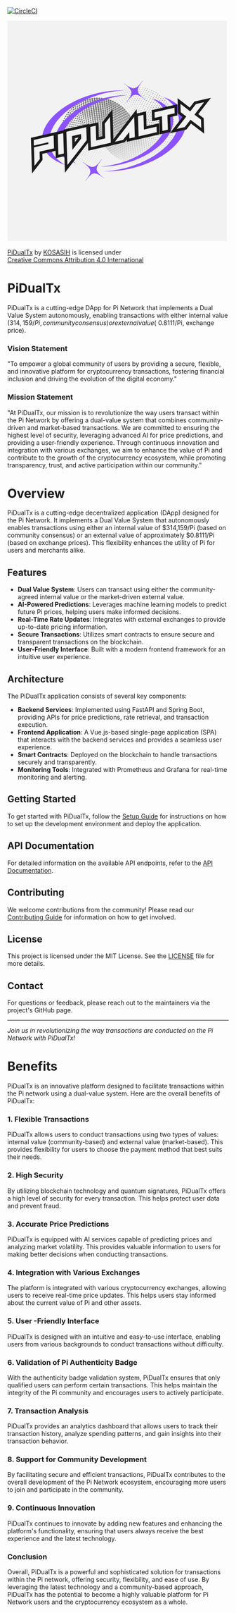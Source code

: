 [![CircleCI](https://dl.circleci.com/status-badge/img/gh/KOSASIH/PiDualTx/tree/main.svg?style=svg)](https://dl.circleci.com/status-badge/redirect/gh/KOSASIH/PiDualTx/tree/main)

![PiDualTx Icon](frontend/src/assets/PiDuAlTx_Icon.png)

<p xmlns:cc="http://creativecommons.org/ns#" xmlns:dct="http://purl.org/dc/terms/"><a property="dct:title" rel="cc:attributionURL" href="https://github.com/KOSASIH/PiDualTx">PiDualTx</a> by <a rel="cc:attributionURL dct:creator" property="cc:attributionName" href="https://www.linkedin.com/in/kosasih-81b46b5a">KOSASIH</a> is licensed under <a href="https://creativecommons.org/licenses/by/4.0/?ref=chooser-v1" target="_blank" rel="license noopener noreferrer" style="display:inline-block;">Creative Commons Attribution 4.0 International<img style="height:22px!important;margin-left:3px;vertical-align:text-bottom;" src="https://mirrors.creativecommons.org/presskit/icons/cc.svg?ref=chooser-v1" alt=""><img style="height:22px!important;margin-left:3px;vertical-align:text-bottom;" src="https://mirrors.creativecommons.org/presskit/icons/by.svg?ref=chooser-v1" alt=""></a></p>


# PiDualTx

PiDualTx is a cutting-edge DApp for Pi Network that implements a Dual Value System autonomously, enabling transactions with either internal value ($314,159/Pi, community consensus) or external value (~$0.8111/Pi, exchange price).

### Vision Statement
"To empower a global community of users by providing a secure, flexible, and innovative platform for cryptocurrency transactions, fostering financial inclusion and driving the evolution of the digital economy."

### Mission Statement
"At PiDualTx, our mission is to revolutionize the way users transact within the Pi Network by offering a dual-value system that combines community-driven and market-based transactions. We are committed to ensuring the highest level of security, leveraging advanced AI for price predictions, and providing a user-friendly experience. Through continuous innovation and integration with various exchanges, we aim to enhance the value of Pi and contribute to the growth of the cryptocurrency ecosystem, while promoting transparency, trust, and active participation within our community." 

# Overview

PiDualTx is a cutting-edge decentralized application (DApp) designed for the Pi Network. It implements a Dual Value System that autonomously enables transactions using either an internal value of $314,159/Pi (based on community consensus) or an external value of approximately $0.8111/Pi (based on exchange prices). This flexibility enhances the utility of Pi for users and merchants alike.

## Features

- **Dual Value System**: Users can transact using either the community-agreed internal value or the market-driven external value.
- **AI-Powered Predictions**: Leverages machine learning models to predict future Pi prices, helping users make informed decisions.
- **Real-Time Rate Updates**: Integrates with external exchanges to provide up-to-date pricing information.
- **Secure Transactions**: Utilizes smart contracts to ensure secure and transparent transactions on the blockchain.
- **User-Friendly Interface**: Built with a modern frontend framework for an intuitive user experience.

## Architecture

The PiDualTx application consists of several key components:

- **Backend Services**: Implemented using FastAPI and Spring Boot, providing APIs for price predictions, rate retrieval, and transaction execution.
- **Frontend Application**: A Vue.js-based single-page application (SPA) that interacts with the backend services and provides a seamless user experience.
- **Smart Contracts**: Deployed on the blockchain to handle transactions securely and transparently.
- **Monitoring Tools**: Integrated with Prometheus and Grafana for real-time monitoring and alerting.

## Getting Started

To get started with PiDualTx, follow the [Setup Guide](docs/setup.md) for instructions on how to set up the development environment and deploy the application.

## API Documentation

For detailed information on the available API endpoints, refer to the [API Documentation](docs/api.md).

## Contributing

We welcome contributions from the community! Please read our [Contributing Guide](docs/contributing.md) for information on how to get involved.

## License

This project is licensed under the MIT License. See the [LICENSE](LICENSE) file for more details.

## Contact

For questions or feedback, please reach out to the maintainers via the project's GitHub page.

---

*Join us in revolutionizing the way transactions are conducted on the Pi Network with PiDualTx!*

# Benefits

PiDualTx is an innovative platform designed to facilitate transactions within the Pi network using a dual-value system. Here are the overall benefits of PiDualTx:

### 1. **Flexible Transactions**
PiDualTx allows users to conduct transactions using two types of values: internal value (community-based) and external value (market-based). This provides flexibility for users to choose the payment method that best suits their needs.

### 2. **High Security**
By utilizing blockchain technology and quantum signatures, PiDualTx offers a high level of security for every transaction. This helps protect user data and prevent fraud.

### 3. **Accurate Price Predictions**
PiDualTx is equipped with AI services capable of predicting prices and analyzing market volatility. This provides valuable information to users for making better decisions when conducting transactions.

### 4. **Integration with Various Exchanges**
The platform is integrated with various cryptocurrency exchanges, allowing users to receive real-time price updates. This helps users stay informed about the current value of Pi and other assets.

### 5. **User -Friendly Interface**
PiDualTx is designed with an intuitive and easy-to-use interface, enabling users from various backgrounds to conduct transactions without difficulty.

### 6. **Validation of Pi Authenticity Badge**
With the authenticity badge validation system, PiDualTx ensures that only qualified users can perform certain transactions. This helps maintain the integrity of the Pi community and encourages users to actively participate.

### 7. **Transaction Analysis**
PiDualTx provides an analytics dashboard that allows users to track their transaction history, analyze spending patterns, and gain insights into their transaction behavior.

### 8. **Support for Community Development**
By facilitating secure and efficient transactions, PiDualTx contributes to the overall development of the Pi Network ecosystem, encouraging more users to join and participate in the community.

### 9. **Continuous Innovation**
PiDualTx continues to innovate by adding new features and enhancing the platform's functionality, ensuring that users always receive the best experience and the latest technology.

### Conclusion
Overall, PiDualTx is a powerful and sophisticated solution for transactions within the Pi network, offering security, flexibility, and ease of use. By leveraging the latest technology and a community-based approach, PiDualTx has the potential to become a highly valuable platform for Pi Network users and the cryptocurrency ecosystem as a whole.
